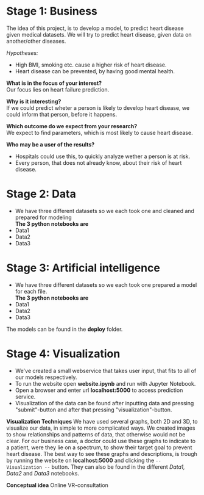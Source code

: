 # Stage 1: Business
The idea of this project, is to develop a model, to predict heart disease given medical datasets.
We will try to predict heart disease, given data on another/other diseases.


*Hypotheses:*
- High BMI, smoking etc. cause a higher risk of heart disease.
- Heart disease can be prevented, by having good mental health.

**What is in the focus of your interest?**\
Our focus lies on heart failure prediction.

**Why is it interesting?**\
If we could predict wheter a person is likely to develop heart disease, we could inform that person, before it happens.

**Which outcome do we expect from your research?**\
We expect to find parameters, which is most likely to cause heart disease.

**Who may be a user of the results?**
- Hospitals could use this, to quickly analyze wether a person is at risk.
- Every person, that does not already know, about their risk of heart disease.

# Stage 2: Data
- We have three different datasets so we each took one and cleaned and prepared for modeling\
**The 3 python notebooks are**
- Data1
- Data2
- Data3

# Stage 3: Artificial intelligence
- We have three different datasets so we each took one prepared a model for each file.\
**The 3 python notebooks are**
- Data1
- Data2
- Data3

The models can be found in the **deploy** folder.


# Stage 4: Visualization
- We've created a small webservice that takes user input, that fits to all of our models respectively.
- To run the website open **website.ipynb** and run with Jupyter Notebook.
- Open a browser and enter url **localhost:5000** to access prediction service.
- Visualization of the data can be found after inputting data and pressing "submit"-button and after that pressing "visualization"-button.

**Visualization Techniques**
We have used several graphs, both 2D and 3D, to visualize our data, in simple to more complicated ways.
We created images to show relationships and patterns of data, that otherwise would not be clear.
For our business case, a doctor could use these graphs to indicate to a patient, were they lie on a spectrum, to show their target goal to prevent heart disease.
The best way to see these graphs and descriptions, is trough by running the website on **localhost:5000** and clicking the `-- Visualization --` button.
They can also be found in the different *Data1, Data2* and *Data3* notebooks.


**Conceptual idea**
Online VR-consultation


